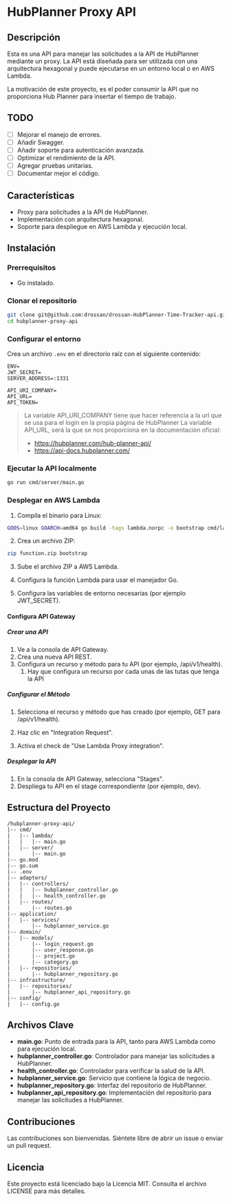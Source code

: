 # HubPlanner Proxy API

## Descripción

Esta es una API para manejar las solicitudes a la API de HubPlanner mediante un proxy. La API está diseñada para ser
utilizada con una arquitectura hexagonal y puede ejecutarse en un entorno local o en AWS Lambda.

La motivación de este proyecto, es el poder consumir la API que no proporciona Hub Planner para insertar el tiempo de
trabajo.

## TODO

- [ ] Mejorar el manejo de errores.
- [ ] Añadir Swagger.
- [ ] Añadir soporte para autenticación avanzada.
- [ ] Optimizar el rendimiento de la API.
- [ ] Agregar pruebas unitarias.
- [ ] Documentar mejor el código.

## Características

- Proxy para solicitudes a la API de HubPlanner.
- Implementación con arquitectura hexagonal.
- Soporte para despliegue en AWS Lambda y ejecución local.

## Instalación

### Prerrequisitos

- Go instalado.

### Clonar el repositorio

```sh
git clone git@github.com:drossan/drossan-HubPlanner-Time-Tracker-api.git
cd hubplanner-proxy-api
```

### Configurar el entorno

Crea un archivo `.env` en el directorio raíz con el siguiente contenido:

```env
ENV=
JWT_SECRET=
SERVER_ADDRESS=:1331

API_URI_COMPANY=
API_URL=
API_TOKEN=
```

> La variable API_URI_COMPANY tiene que hacer referencia a la url que se usa para el login en la propia página de
> HubPlanner
> La variable API_URL, será la que se nos proporciona en la documentación oficial:
>
> - https://hubplanner.com/hub-planner-api/
> - https://api-docs.hubplanner.com/

### Ejecutar la API localmente

```sh
go run cmd/server/main.go
```

### Desplegar en AWS Lambda

1. Compila el binario para Linux:

```sh
GOOS=linux GOARCH=amd64 go build -tags lambda.norpc -o bootstrap cmd/lambda/main.go
```

2. Crea un archivo ZIP:

```sh
zip function.zip bootstrap
```

3. Sube el archivo ZIP a AWS Lambda.

4. Configura la función Lambda para usar el manejador Go.

5. Configura las variables de entorno necesarias (por ejemplo JWT_SECRET).

#### Configura API Gateway

##### Crear una API

1. Ve a la consola de API Gateway.
2. Crea una nueva API REST.
3. Configura un recurso y método para tu API (por ejemplo, /api/v1/health).
   1. Hay que configura un recurso por cada unas de las tutas que tenga la API

##### Configurar el Método

1. Selecciona el recurso y método que has creado (por ejemplo, GET para /api/v1/health).

2. Haz clic en "Integration Request".
3. Activa el check de "Use Lambda Proxy integration".

##### Desplegar la API

1. En la consola de API Gateway, selecciona "Stages".
2. Despliega tu API en el stage correspondiente (por ejemplo, dev).

## Estructura del Proyecto

```
/hubplanner-proxy-api/
|-- cmd/
|   |-- lambda/
|   |   |-- main.go
|   |-- server/
|       |-- main.go
|-- go.mod
|-- go.sum
|-- .env
|-- adapters/
|   |-- controllers/
|   |   |-- hubplanner_controller.go
|   |   |-- health_controller.go
|   |-- routes/
|       |-- routes.go
|-- application/
|   |-- services/
|       |-- hubplanner_service.go
|-- domain/
|   |-- models/
|       |-- login_request.go
|       |-- user_response.go
|       |-- project.go
|       |-- category.go
|   |-- repositories/
|       |-- hubplanner_repository.go
|-- infrastructure/
|   |-- repositories/
|       |-- hubplanner_api_repository.go
|-- config/
|   |-- config.go
```

## Archivos Clave

- **main.go**: Punto de entrada para la API, tanto para AWS Lambda como para ejecución local.
- **hubplanner_controller.go**: Controlador para manejar las solicitudes a HubPlanner.
- **health_controller.go**: Controlador para verificar la salud de la API.
- **hubplanner_service.go**: Servicio que contiene la lógica de negocio.
- **hubplanner_repository.go**: Interfaz del repositorio de HubPlanner.
- **hubplanner_api_repository.go**: Implementación del repositorio para manejar las solicitudes a HubPlanner.

## Contribuciones

Las contribuciones son bienvenidas. Siéntete libre de abrir un issue o enviar un pull request.

## Licencia

Este proyecto está licenciado bajo la Licencia MIT. Consulta el archivo LICENSE para más detalles.
